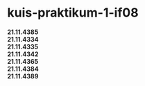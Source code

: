 # kuis-praktikum-1-if08 
<b>21.11.4385 <br>
21.11.4334 <br>
21.11.4335 <br>
21.11.4342 <br>
21.11.4365 <br>
21.11.4384 <br>
21.11.4389 <br>
